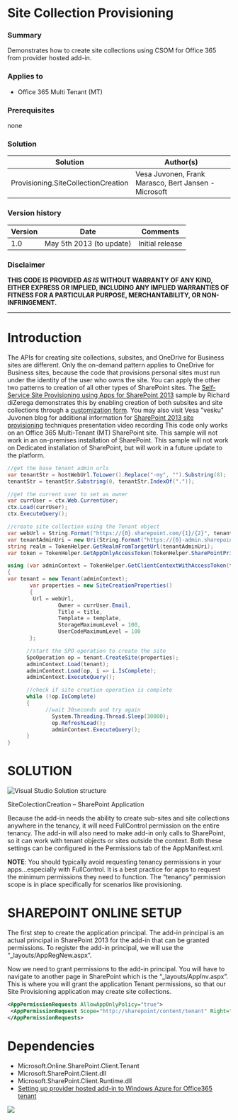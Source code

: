 # Site Collection Provisioning #

### Summary ###
Demonstrates how to create site collections using CSOM for Office 365 from provider hosted add-in.

### Applies to ###
-  Office 365 Multi Tenant (MT)

### Prerequisites ###
none

### Solution ###
Solution | Author(s)
---------|----------
Provisioning.SiteCollectionCreation | Vesa Juvonen, Frank Marasco, Bert Jansen - Microsoft

### Version history ###
Version  | Date | Comments
---------| -----| --------
1.0  | May 5th 2013 (to update) | Initial release

### Disclaimer ###
**THIS CODE IS PROVIDED *AS IS* WITHOUT WARRANTY OF ANY KIND, EITHER EXPRESS OR IMPLIED, INCLUDING ANY IMPLIED WARRANTIES OF FITNESS FOR A PARTICULAR PURPOSE, MERCHANTABILITY, OR NON-INFRINGEMENT.**


----------

# Introduction #
The APIs for creating site collections, subsites, and OneDrive for Business sites are different. Only the on-demand pattern applies to OneDrive for Business sites, because the code that provisions personal sites must run under the identity of the user who owns the site. You can apply the other two patterns to creation of all other types of SharePoint sites. The [Self-Service Site Provisioning using Apps for SharePoint 2013](http://blogs.msdn.com/b/richard_dizeregas_blog/archive/2013/04/04/self-service-site-provisioning-using-apps-for-sharepoint-2013.aspx) sample by Richard diZerega demonstrates this by enabling creation of both subsites and site collections through a [customization form](http://blogs.msdn.com/b/richard_dizeregas_blog/archive/2013/04/04/self-service-site-provisioning-using-apps-for-sharepoint-2013.aspx). You may also visit Vesa "vesku" Juvonen blog for additional information  for [SharePoint 2013 site provisioning](http://blogs.msdn.com/b/vesku/archive/2014/03/02/sharepoint-online-solution-pack-for-branding-and-provisioning-released.aspx) techniques presentation video recording
This code only works on an Office 365 Multi-Tenant (MT) SharePoint site. This sample will not work in an on-premises installation of SharePoint. This sample will not work on Dedicated installation of SharePoint, but will work in a future update to the platform.


```C#
//get the base tenant admin urls
var tenantStr = hostWebUrl.ToLower().Replace("-my", "").Substring(8);
tenantStr = tenantStr.Substring(0, tenantStr.IndexOf("."));

//get the current user to set as owner
var currUser = ctx.Web.CurrentUser;
ctx.Load(currUser);
ctx.ExecuteQuery();

//create site collection using the Tenant object
var webUrl = String.Format("https://{0}.sharepoint.com/{1}/{2}", tenantStr, "sites", url);
var tenantAdminUri = new Uri(String.Format("https://{0}-admin.sharepoint.com", tenantStr));
string realm = TokenHelper.GetRealmFromTargetUrl(tenantAdminUri);
var token = TokenHelper.GetAppOnlyAccessToken(TokenHelper.SharePointPrincipal, tenantAdminUri.Authority, realm).AccessToken;

using (var adminContext = TokenHelper.GetClientContextWithAccessToken(tenantAdminUri.ToString(), token))
{
var tenant = new Tenant(adminContext);
       var properties = new SiteCreationProperties()
       {
       	Url = webUrl,
             	Owner = currUser.Email,
             	Title = title,
             	Template = template,
             	StorageMaximumLevel = 100,
             	UserCodeMaximumLevel = 100
       };

      //start the SPO operation to create the site
      SpoOperation op = tenant.CreateSite(properties);
      adminContext.Load(tenant);
      adminContext.Load(op, i => i.IsComplete);
      adminContext.ExecuteQuery();

      //check if site creation operation is complete
      while (!op.IsComplete)
      {
      		//wait 30seconds and try again
              System.Threading.Thread.Sleep(30000);
              op.RefreshLoad();
              adminContext.ExecuteQuery();
      }
}

```

# SOLUTION #
![Visual Studio Solution structure](http://i.imgur.com/6i04oFS.png)

SiteColectionCreation – SharePoint Application 

Because the add-in needs the ability to create sub-sites and site collections anywhere in the tenancy, it will need FullControl permission on the entire tenancy.  The add-in will also need to make add-in only calls to SharePoint, so it can work with tenant objects or sites outside the context.  Both these settings can be configured in the Permissions tab of the AppManifest.xml.

**NOTE**: You should typically avoid requesting tenancy permissions in your apps…especially with FullControl.  It is a best practice for apps to request the minimum permissions they need to function.  The “tenancy” permission scope is in place specifically for scenarios like provisioning.  


# SHAREPOINT ONLINE SETUP #
The first step to create the application principal. The add-in principal is an actual principal in SharePoint 2013 for the add-in that can be granted permissions.  To register the add-in principal, we will use the “_layouts/AppRegNew.aspx”. 

Now we need to grant permissions to the add-in principal.  You will have to navigate to another page in SharePoint which is the “_layouts/AppInv.aspx”. This is where you will grant the application Tenant permissions, so that our Site Provisioning application may create site collections.

```XML
<AppPermissionRequests AllowAppOnlyPolicy="true">
 <AppPermissionRequest Scope="http://sharepoint/content/tenant" Right="FullControl" />
</AppPermissionRequests>
```

# Dependencies #

- Microsoft.Online.SharePoint.Client.Tenant
- Microsoft.SharePoint.Client.dll
- Microsoft.SharePoint.Client.Runtime.dll
- [Setting up provider hosted add-in to Windows Azure for Office365 tenant](http://blogs.msdn.com/b/vesku/archive/2013/11/25/setting-up-provider-hosted-app-to-windows-azure-for-office365-tenant.aspx)


<img src="https://telemetry.sharepointpnp.com/pnp/samples/Provisioning.SiteColectionCreation" />